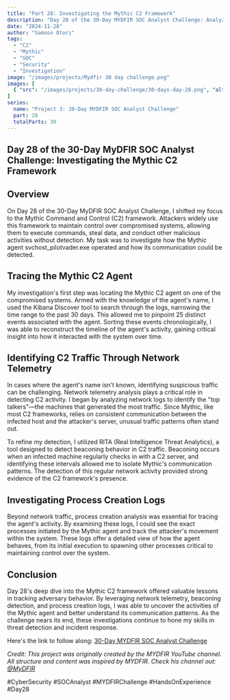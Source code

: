 ```yaml
---
title: "Part 28: Investigating the Mythic C2 Framework"
description: "Day 28 of the 30-Day MYDFIR SOC Analyst Challenge: Analyzing and investigating Command and Control (C2) framework activities using network telemetry and process logs."
date: "2024-11-28"
author: "Samson Otori"
tags:
  - "C2"
  - "Mythic"
  - "SOC"
  - "Security"
  - "Investigation"
image: "/images/projects/Mydfir 30 day challenge.png"
images: [
  { "src": "/images/projects/30-day-challenge/30-days-day-28.png", "alt": "30 Days MYDFIR SOC Analyst Challenge Day 28" }
]
series:
  name: "Project 3: 30-Day MYDFIR SOC Analyst Challenge"
  part: 28
  totalParts: 30
---
```


## Day 28 of the 30-Day MyDFIR SOC Analyst Challenge: Investigating the Mythic C2 Framework

## Overview

On Day 28 of the 30-Day MyDFIR SOC Analyst Challenge, I shifted my focus to the Mythic Command and Control (C2) framework. Attackers widely use this framework to maintain control over compromised systems, allowing them to execute commands, steal data, and conduct other malicious activities without detection. My task was to investigate how the Mythic agent svchost_pilotvader.exe operated and how its communication could be detected.

## Tracing the Mythic C2 Agent

My investigation's first step was locating the Mythic C2 agent on one of the compromised systems. Armed with the knowledge of the agent's name, I used the Kibana Discover tool to search through the logs, narrowing the time range to the past 30 days. This allowed me to pinpoint 25 distinct events associated with the agent. Sorting these events chronologically, I was able to reconstruct the timeline of the agent's activity, gaining critical insight into how it interacted with the system over time.

## Identifying C2 Traffic Through Network Telemetry

In cases where the agent's name isn't known, identifying suspicious traffic can be challenging. Network telemetry analysis plays a critical role in detecting C2 activity. I began by analyzing network logs to identify the "top talkers"—the machines that generated the most traffic. Since Mythic, like most C2 frameworks, relies on consistent communication between the infected host and the attacker's server, unusual traffic patterns often stand out.

To refine my detection, I utilized RITA (Real Intelligence Threat Analytics), a tool designed to detect beaconing behavior in C2 traffic. Beaconing occurs when an infected machine regularly checks in with a C2 server, and identifying these intervals allowed me to isolate Mythic's communication patterns. The detection of this regular network activity provided strong evidence of the C2 framework's presence.

## Investigating Process Creation Logs

Beyond network traffic, process creation analysis was essential for tracing the agent's activity. By examining these logs, I could see the exact processes initiated by the Mythic agent and track the attacker's movement within the system. These logs offer a detailed view of how the agent behaves, from its initial execution to spawning other processes critical to maintaining control over the system.

## Conclusion

Day 28's deep dive into the Mythic C2 framework offered valuable lessons in tracking adversary behavior. By leveraging network telemetry, beaconing detection, and process creation logs, I was able to uncover the activities of the Mythic agent and better understand its communication patterns. As the challenge nears its end, these investigations continue to hone my skills in threat detection and incident response.

Here's the link to follow along: [30-Day MYDFIR SOC Analyst Challenge](https://www.youtube.com/watch?v=b11TuDx_CjU&list=PLG6KGSNK4PuBWmX9NykU0wnWamjxdKhDJ&index=55)

*Credit: This project was originally created by the MYDFIR YouTube channel. All structure and content was inspired by MYDFIR. Check his channel out: [@MyDFIR](https://www.youtube.com/@MyDFIR)*

#CyberSecurity #SOCAnalyst #MYDFIRChallenge #HandsOnExperience #Day28 